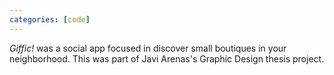 ```yaml
---
categories: [code]
---
```

<dfn>Giffic!</dfn> was a social app focused in discover small boutiques in your neighborhood. This was part of Javi Arenas's Graphic Design thesis project.
